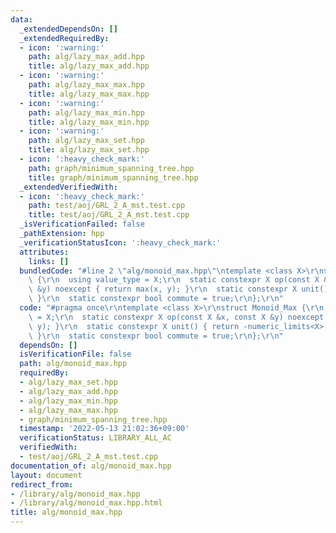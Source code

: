 ```yaml
---
data:
  _extendedDependsOn: []
  _extendedRequiredBy:
  - icon: ':warning:'
    path: alg/lazy_max_add.hpp
    title: alg/lazy_max_add.hpp
  - icon: ':warning:'
    path: alg/lazy_max_max.hpp
    title: alg/lazy_max_max.hpp
  - icon: ':warning:'
    path: alg/lazy_max_min.hpp
    title: alg/lazy_max_min.hpp
  - icon: ':warning:'
    path: alg/lazy_max_set.hpp
    title: alg/lazy_max_set.hpp
  - icon: ':heavy_check_mark:'
    path: graph/minimum_spanning_tree.hpp
    title: graph/minimum_spanning_tree.hpp
  _extendedVerifiedWith:
  - icon: ':heavy_check_mark:'
    path: test/aoj/GRL_2_A_mst.test.cpp
    title: test/aoj/GRL_2_A_mst.test.cpp
  _isVerificationFailed: false
  _pathExtension: hpp
  _verificationStatusIcon: ':heavy_check_mark:'
  attributes:
    links: []
  bundledCode: "#line 2 \"alg/monoid_max.hpp\"\ntemplate <class X>\r\nstruct Monoid_Max\
    \ {\r\n  using value_type = X;\r\n  static constexpr X op(const X &x, const X\
    \ &y) noexcept { return max(x, y); }\r\n  static constexpr X unit() { return -numeric_limits<X>::lowest();\
    \ }\r\n  static constexpr bool commute = true;\r\n};\r\n"
  code: "#pragma once\r\ntemplate <class X>\r\nstruct Monoid_Max {\r\n  using value_type\
    \ = X;\r\n  static constexpr X op(const X &x, const X &y) noexcept { return max(x,\
    \ y); }\r\n  static constexpr X unit() { return -numeric_limits<X>::lowest();\
    \ }\r\n  static constexpr bool commute = true;\r\n};\r\n"
  dependsOn: []
  isVerificationFile: false
  path: alg/monoid_max.hpp
  requiredBy:
  - alg/lazy_max_set.hpp
  - alg/lazy_max_add.hpp
  - alg/lazy_max_min.hpp
  - alg/lazy_max_max.hpp
  - graph/minimum_spanning_tree.hpp
  timestamp: '2022-05-13 21:02:36+09:00'
  verificationStatus: LIBRARY_ALL_AC
  verifiedWith:
  - test/aoj/GRL_2_A_mst.test.cpp
documentation_of: alg/monoid_max.hpp
layout: document
redirect_from:
- /library/alg/monoid_max.hpp
- /library/alg/monoid_max.hpp.html
title: alg/monoid_max.hpp
---
```

